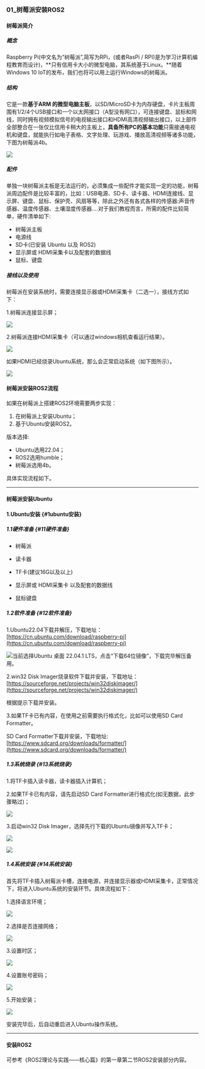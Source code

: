 ### 01\_树莓派安装ROS2

#### 树莓派简介

##### 概念

Raspberry Pi\(中文名为“树莓派”,简写为RPi，\(或者RasPi / RPI\)是为学习计算机编程教育而设计\)，**只有信用卡大小的微型电脑，其系统基于Linux。**随着Windows 10 IoT的发布，我们也将可以用上运行Windows的树莓派。

##### 结构

它是一款**基于ARM 的微型电脑主板**，以SD/MicroSD卡为内存硬盘，卡片主板周围有1/2/4个USB接口和一个以太网接口（A型没有网口），可连接键盘、鼠标和网线，同时拥有视频模拟信号的电视输出接口和HDMI高清视频输出接口，以上部件全部整合在一张仅比信用卡稍大的主板上，**具备所有PC的基本功能**只需接通电视机和键盘，就能执行如电子表格、文字处理、玩游戏、播放高清视频等诸多功能，下图为树莓派4b。

![](/assets/附件00_树莓派4b.jpg)

##### 配件

单独一块树莓派主板是无法运行的，必须集成一些配件才能实现一定的功能，树莓派周边配件是比较丰富的，比如：USB电源、SD卡、读卡器、HDMI连接线、显示屏、键盘、鼠标、保护壳、风扇等等，除此之外还有各式各样的传感器:声音传感器、温度传感器、土壤湿度传感器....对于我们教程而言，所需的配件比较简单，硬件清单如下:

* 树莓派主板
* 电源线
* SD卡\(已安装 Ubuntu 以及 ROS2\)
* 显示屏或 HDMI采集卡以及配套的数据线
* 鼠标、键盘

##### 接线以及使用

树莓派在安装系统时，需要连接显示器或HDMI采集卡（二选一），接线方式如下：

1.树莓派连接显示屏；

![](/assets/附件00_接线01_显示器.jpg)

2.树莓派连接HDMI采集卡（可以通过windows相机查看运行结果）。

![](/assets/附件00_接线02_HDMI.jpg)

如果HDMI已经烧录Ubuntu系统，那么会正常启动系统（如下图所示）。

![](/assets/附件00_树莓派资料.PNG)

#### 树莓派安装ROS2流程

如果在树莓派上搭建ROS2环境需要两步实现：

1. 在树莓派上安装Ubuntu；
2. 基于Ubuntu安装ROS2。

版本选择:

* Ubuntu选用22.04；
* ROS2选用humble；
* 树莓派选用4b。

具体实现流程如下。

---

#### 树莓派安装Ubuntu

#### 1.Ubuntu安装 {#1ubuntu安装}

##### 1.1硬件准备 {#11硬件准备}

* 树莓派

* 读卡器

* TF卡\(建议16G以及以上\)

* 显示屏或 HDMI采集卡 以及配套的数据线

* 鼠标键盘

##### 1.2软件准备 {#12软件准备}

1.Ubuntu22.04下载并解压，下载地址：[https://cn.ubuntu.com/download/raspberry-pi](https://cn.ubuntu.com/download/raspberry-pi)

![](/assets/附件01_镜像下载.PNG)当前选择Ubuntu 桌面 22.04.1 LTS，点击“下载64位镜像”，下载完毕解压备用。

2.win32 Disk Imager烧录软件下载并安装，下载地址：[https://sourceforge.net/projects/win32diskimager/](https://sourceforge.net/projects/win32diskimager/)

根据提示下载并安装。

3.如果TF卡已有内容，在使用之前需要执行格式化，比如可以使用SD Card Formatter。

SD Card Formatter下载并安装，下载地址:[https://www.sdcard.org/downloads/formatter/](https://www.sdcard.org/downloads/formatter/)

##### 1.3系统烧录 {#13系统烧录}

1.将TF卡插入读卡器，读卡器插入计算机；

2.如果TF卡已有内容，请先启动SD Card Formatter进行格式化\(如无数据，此步骤略过\)；

![](/assets/附件04_SD卡格式化.PNG)

3.启动win32 Disk Imager，选择先行下载的Ubuntu镜像并写入TF卡；

![](/assets/附件05_镜像写入.PNG)

![](/assets/附件06_镜像成功.PNG)

##### 1.4系统安装 {#14系统安装}

首先将TF卡插入树莓派卡槽，连接电源，并连接显示器或HDMI采集卡，正常情况下，将进入Ubuntu系统的安装环节。具体流程如下：

1.选择语言环境；

![](/assets/附件07_系统安装01_语言选择.PNG)

2.选择是否连接网络；

![](/assets/附件07_系统安装02_连接网络.PNG)

3.设置时区；

![](/assets/附件07_系统安装03_设置时区.PNG)

4.设置账号密码；

![](/assets/附件07_系统安装04_账号密码.PNG)

5.开始安装；

![](/assets/附件07_系统安装05_开始安装.PNG)

安装完毕后，后自动重启进入Ubuntu操作系统。

---

#### 安装ROS2

可参考《ROS2理论与实践——核心篇》的第一章第二节ROS2安装部分内容。


